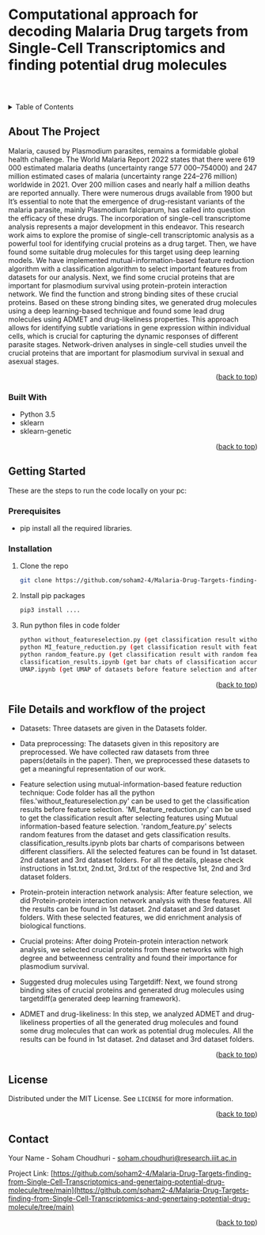 # Computational approach for decoding Malaria Drug targets from Single-Cell Transcriptomics and finding potential drug molecules


<br />
<div align="center">
  
<h3 align="center"Computational approach for decoding Malaria Drug targets from Single-Cell Transcriptomics and finding potential drug molecules</h3>

 
</div>



<!-- TABLE OF CONTENTS -->
<details>
  <summary>Table of Contents</summary>
  <ol>
    <li>
      <a href="#about-the-project">About The Project</a>
      <ul>
        <li><a href="#built-with">Built With</a></li>
      </ul>
    </li>
    <li>
      <a href="#getting-started">Getting Started</a>
      <ul>
        <li><a href="#prerequisites">Prerequisites</a></li>
        <li><a href="#installation">Installation</a></li>
        <li><a href="#how_to_run">How to run</a></li>
      </ul>
    </li>
    <li><a href="#usage">File details and workflow of the project</a></li>
    <li><a href="#license">License</a></li>
    <li><a href="#contact">Contact</a></li>
    
  </ol>
</details>



<!-- ABOUT THE PROJECT -->
## About The Project

Malaria, caused by Plasmodium parasites, remains a formidable global health challenge. The World Malaria Report 2022 states that there were 619 000 estimated malaria deaths (uncertainty range 577 000–754000) and 247 million estimated cases of malaria (uncertainty range 224–276 million) worldwide in 2021. Over 200 million cases and nearly half a million deaths are reported annually. There were numerous drugs available from 1900 but It’s essential to note that the emergence of drug-resistant variants of the malaria parasite, mainly Plasmodium falciparum, has called into question the efficacy of these drugs. The incorporation of single-cell transcriptome analysis represents a major development in this endeavor. This research work aims to explore the promise of single-cell transcriptomic analysis as a powerful tool for identifying crucial proteins as a drug target. Then, we have found some suitable drug molecules for this target using deep learning models. We have implemented mutual-information-based feature reduction algorithm with a classification algorithm to select important features from datasets for our analysis. Next, we find some crucial proteins that are important for plasmodium survival using protein-protein interaction network. We find the function and strong binding sites of these crucial proteins. Based on these strong binding sites, we generated drug molecules using a deep learning-based technique and found some lead drug molecules using ADMET and drug-likeliness properties. This approach allows for identifying subtle variations in gene expression within individual cells, which is crucial for capturing the dynamic responses of different parasite stages. Network-driven analyses in single-cell studies unveil the crucial proteins that are important for plasmodium survival in sexual and asexual stages.



<p align="right">(<a href="#top">back to top</a>)</p>



### Built With

* Python 3.5
* sklearn
* sklearn-genetic

<p align="right">(<a href="#top">back to top</a>)</p>


<!-- GETTING STARTED -->
## Getting Started

These are the steps to run the code locally on your pc:
### Prerequisites


* pip install all the required libraries.
  

### Installation


1. Clone the repo
   ```sh
   git clone https://github.com/soham2-4/Malaria-Drug-Targets-finding-from-Single-Cell-Transcriptomics-and-genertaing-potential-drug-molecule.git
   ```
2. Install pip packages
   ```sh
   pip3 install ....
   ```
3. Run python files in code folder
   ```sh
   python without_featureselection.py (get classification result without feature selection)
   python MI_feature_reduction.py (get classification result with feature selection)
   python random_feature.py (get classification result with random feature selection)
   classification_results.ipynb (get bar chats of classification accuracies)
   UMAP.ipynb (get UMAP of datasets before feature selection and after feature selection)
   ```

  
<p align="right">(<a href="#top">back to top</a>)</p>



<!-- USAGE EXAMPLES -->
## File Details and workflow of the project

* Datasets: Three datasets are given in the Datasets folder. 

* Data preprocessing: The datasets given in this repository are preprocessed. We have collected raw datasets from three papers(details in the paper). Then, we preprocessed these datasets to get a meaningful representation of our work.

* Feature selection using mutual-information-based feature reduction technique:  Code folder has all the python files.'without_featureselection.py' can be used to get the classification results before feature selection. 'MI_feature_reduction.py' can be used to get the classification result after selecting features using Mutual information-based feature selection. 'random_feature.py' selects random features from the dataset and gets classification results. classification_results.ipynb plots bar charts of comparisons between different classifiers. All the selected features can be found in 1st dataset. 2nd dataset and 3rd dataset folders. For all the details, please check instructions in 1st.txt, 2nd.txt, 3rd.txt of the respective 1st, 2nd and 3rd dataset folders.

* Protein-protein interaction network analysis: After feature selection, we did Protein-protein interaction network analysis with these features. All the results can be found in 1st dataset. 2nd dataset and 3rd dataset folders. With these selected features, we did enrichment analysis of biological functions.

* Crucial proteins: After doing Protein-protein interaction network analysis, we selected crucial proteins from these networks with high degree and betweenness centrality and found their importance for plasmodium survival. 

* Suggested drug molecules using Targetdiff: Next, we found strong binding sites of crucial proteins and generated drug molecules using targetdiff(a generated deep learning framework).

* ADMET and drug-likeliness: In this step, we analyzed ADMET and drug-likeliness properties of all the generated drug molecules and found some drug molecules that can work as potential drug molecules. All the results can be found in 1st dataset. 2nd dataset and 3rd dataset folders.




<p align="right">(<a href="#top">back to top</a>)</p>





<!-- LICENSE -->
## License

Distributed under the MIT License. See `LICENSE` for more information.

<p align="right">(<a href="#top">back to top</a>)</p>



<!-- CONTACT -->
## Contact

Your Name - Soham Choudhuri - soham.choudhuri@research.iiit.ac.in

Project Link: [https://github.com/soham2-4/Malaria-Drug-Targets-finding-from-Single-Cell-Transcriptomics-and-genertaing-potential-drug-molecule/tree/main](https://github.com/soham2-4/Malaria-Drug-Targets-finding-from-Single-Cell-Transcriptomics-and-genertaing-potential-drug-molecule/tree/main)

<p align="right">(<a href="#top">back to top</a>)</p>






